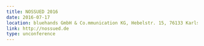 ```yaml
---
title: NOSSUED 2016
date: 2016-07-17
location: bluehands GmbH & Co.mmunication KG, Hebelstr. 15, 76133 Karlsruhe
link: http://nossued.de
type: unconference
---
```

